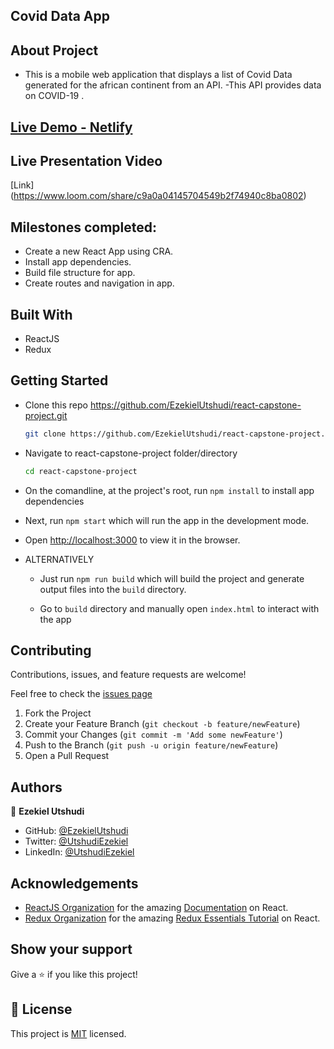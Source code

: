 ## Covid Data App

## About Project

- This is a mobile web application that displays a list of Covid Data generated for the african continent from an API.
-This API provides data on COVID-19 .

## [Live Demo - Netlify](https://africa-covid-stats.netlify.app/)
<!-- ## [Live Demo ]() -->

## Live Presentation Video

[Link] (https://www.loom.com/share/c9a0a04145704549b2f74940c8ba0802)

## Milestones completed:
- Create a new React App using CRA.
- Install app dependencies.
- Build file structure for app.
- Create routes and navigation in app.

## Built With

* ReactJS
* Redux


## Getting Started

* Clone this repo <https://github.com/EzekielUtshudi/react-capstone-project.git>

    ```bash
    git clone https://github.com/EzekielUtshudi/react-capstone-project.git
    ```

* Navigate to react-capstone-project folder/directory

    ```bash
    cd react-capstone-project
    ```

* On the comandline, at the project's root, run ```npm install``` to install app dependencies

* Next, run ```npm start``` which will run the app in the development mode.

* Open [http://localhost:3000](http://localhost:3000) to view it in the browser.

* ALTERNATIVELY

  * Just run ```npm run build``` which will build the project and generate output files into the ```build``` directory.

  * Go to ```build``` directory and manually open ```index.html``` to interact with the app


## Contributing

Contributions, issues, and feature requests are welcome!

Feel free to check the [issues page](../../issues)

  1. Fork the Project
  2. Create your Feature Branch (`git checkout -b feature/newFeature`)
  3. Commit your Changes (`git commit -m 'Add some newFeature'`)
  4. Push to the Branch (`git push -u origin feature/newFeature`)
  5. Open a Pull Request

## Authors

👤 **Ezekiel Utshudi**

- GitHub: [@EzekielUtshudi](https://github.com/EzekielUtshudi)
- Twitter: [@UtshudiEzekiel](https://twitter.com/UtshudiEzekiel)
- LinkedIn: [@UtshudiEzekiel](https://www.linkedin.com/in/ezekiel-utshudi-195782162/)

## Acknowledgements

* [ReactJS Organization](https://reactjs.org/) for the amazing [Documentation](https://reactjs.org/docs/getting-started.html) on React.
* [Redux Organization](https://redux.js.org/) for the amazing [Redux Essentials Tutorial](https://redux.js.org/tutorials/essentials/part-1-overview-concepts) on React.

## Show your support

Give a ⭐️ if you like this project!

## 📝 License

This project is [MIT](./MIT.md) licensed.